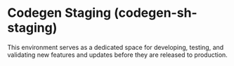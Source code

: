 # Codegen Staging (codegen-sh-staging)

This environment serves as a dedicated space for developing, testing, and validating new features and updates before they are released to production.
